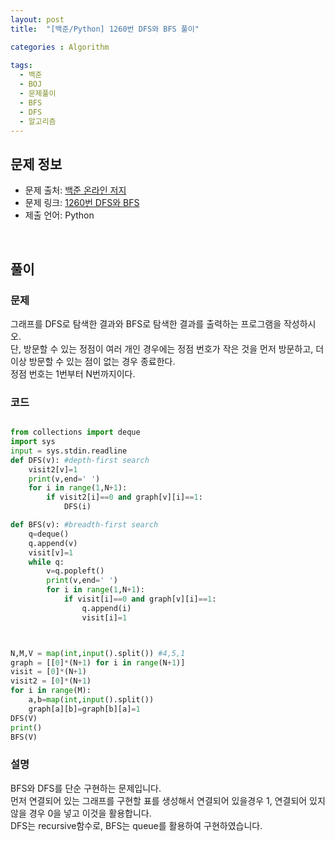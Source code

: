 ```yaml
---
layout: post
title:  "[백준/Python] 1260번 DFS와 BFS 풀이"

categories : Algorithm
  
tags:
  - 백준
  - BOJ
  - 문제풀이
  - BFS
  - DFS
  - 알고리즘
---
```


## 문제 정보
 - 문제 출처: [백준 온라인 저지](http://boj.kr/)
 - 문제 링크: [1260번 DFS와 BFS](https://www.acmicpc.net/problem/1260)
 - 제출 언어: Python

 <br>

## 풀이

### 문제
그래프를 DFS로 탐색한 결과와 BFS로 탐색한 결과를 출력하는 프로그램을 작성하시오.<br>
단, 방문할 수 있는 정점이 여러 개인 경우에는 정점 번호가 작은 것을 먼저 방문하고, 더 이상 방문할 수 있는 점이 없는 경우 종료한다.<br>
정점 번호는 1번부터 N번까지이다.

### 코드

```python

from collections import deque
import sys
input = sys.stdin.readline
def DFS(v): #depth-first search
    visit2[v]=1
    print(v,end=' ')
    for i in range(1,N+1):
        if visit2[i]==0 and graph[v][i]==1:
            DFS(i)

def BFS(v): #breadth-first search
    q=deque()
    q.append(v)
    visit[v]=1
    while q:
        v=q.popleft()
        print(v,end=' ')
        for i in range(1,N+1):
            if visit[i]==0 and graph[v][i]==1:
                q.append(i)
                visit[i]=1



N,M,V = map(int,input().split()) #4,5,1
graph = [[0]*(N+1) for i in range(N+1)]
visit = [0]*(N+1)
visit2 = [0]*(N+1)
for i in range(M):
    a,b=map(int,input().split())
    graph[a][b]=graph[b][a]=1
DFS(V)
print()
BFS(V)
```

### 설명
BFS와 DFS를 단순 구현하는 문제입니다.  <br>
먼저 연결되어 있는 그래프를 구현할 표를 생성해서 연결되어 있을경우 1, 연결되어 있지 않을 경우 0을 넣고 이것을 활용합니다. <br>
DFS는 recursive함수로, BFS는 queue를 활용하여 구현하였습니다. 

